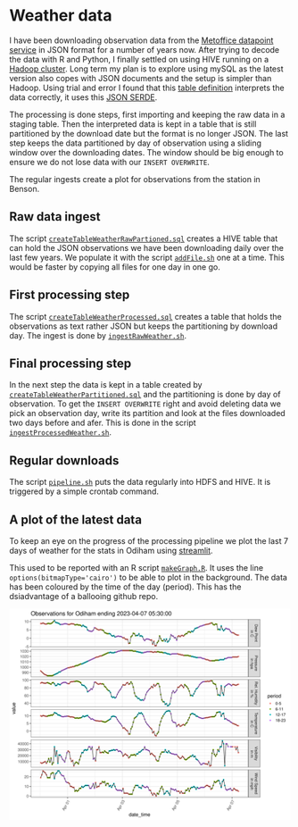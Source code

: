 # Weather data

I have been downloading  observation data from the [Metoffice datapoint service](https://www.metoffice.gov.uk/services/data/datapoint) in JSON format for a number of years now. After trying to decode the data with R and Python, I finally settled on using HIVE running on a [Hadoop cluster](https://uliharder.wordpress.com/r/hadoop-on-a-raspberry-pi-cluster/). Long term my plan is to explore using mySQL as the latest version also copes with JSON documents and the setup is simpler than Hadoop. Using trial and error I found that this [table definition](createTableWeatherRawPartioned.sql) interprets the data correctly, it uses this [JSON SERDE](https://github.com/rcongiu/Hive-JSON-Serde). 

The processing is done steps, first importing and keeping the raw data in a staging table. Then the interpreted data is kept in a table that is still partitioned by the download date but the format is no longer JSON. The last step keeps the data partitioned by day of observation using a sliding window over the downloading dates. The window should be big enough to ensure we do not lose data with our `INSERT OVERWRITE`.

The regular ingests create a plot for observations from the station in Benson.

## Raw data ingest

The  script [`createTableWeatherRawPartioned.sql`](createTableWeatherRawPartioned.sql) creates a HIVE table
that can hold the JSON observations we have been downloading daily over
the last few years. We populate it with the script [`addFile.sh`](addFile.sh) one at
a time. This would be faster by copying all files for one day in one
go. 

## First processing step

The script [`createTableWeatherProcessed.sql`](createTableWeatherProcessed.sql) creates a table that
holds the observations as text rather JSON but keeps the partitioning by
download day. The ingest is done by [`ingestRawWeather.sh`](ingestRawWeather.sh). 

## Final processing step

In the next step the data is kept in a table created by
[`createTableWeatherPartitioned.sql`](createTableWeatherPartitioned.sql) and the partitioning is done by
day of observation. To get the `INSERT OVERWRITE` right and avoid
deleting data we pick an observation day, write its partition and look
at the files downloaded two days before and afer. This is done in the script [`ingestProcessedWeather.sh`](ingestProcessedWeather.sh).

## Regular downloads

The script [`pipeline.sh`](pipeline.sh) puts the data regularly into HDFS and HIVE. It is triggered by a simple crontab command.

## A plot of the latest data  

To keep an eye on the progress of the processing pipeline we plot the last 7 days of weather for the stats in Odiham using [streamlit](https://ukfh-weather-dashboardweatherstreamlit-wemjti.streamlit.app/).

This used to be reported with an R script [`makeGraph.R`](R/makeGraph.R). It uses the line `options(bitmapType='cairo')` to be able to plot in the background. The data has been coloured by the time of the day (period). This has the dsiadvantage of a ballooing github repo.

![The UK](R/benson.png?raw=true "The UK")



